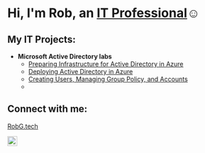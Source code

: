 <h1>Hi, I'm Rob, an <a href="https://www.linkedin.com/in/robert-gaughan/">IT Professional</a>☺</h1>

<h2>My IT Projects:</h2>

- <b>Microsoft Active Directory labs</b>
  - [Preparing Infrastructure for Active Directory in Azure](https://github.com/RobGaughan/Infrastructure-For-AD-Azure)
  - [Deploying Active Directory in Azure](https://github.com/RobGaughan/Deploying-Active-Directory-in-Azure/)
  - [Creating Users, Managing Group Policy, and Accounts](https://github.com/RobGaughan/Creating-Users-Managing-Group-Policy-and-Accounts)
  - 
<h2>Connect with me:</h2> 

[RobG.tech](https://robg.tech/)

[<img align="left" alt="Josh | LinkedIn" width="22px" src="https://cdn.jsdelivr.net/npm/simple-icons@v3/icons/linkedin.svg" />][linkedin]

[linkedin]: https://www.linkedin.com/in/robert-gaughan/
